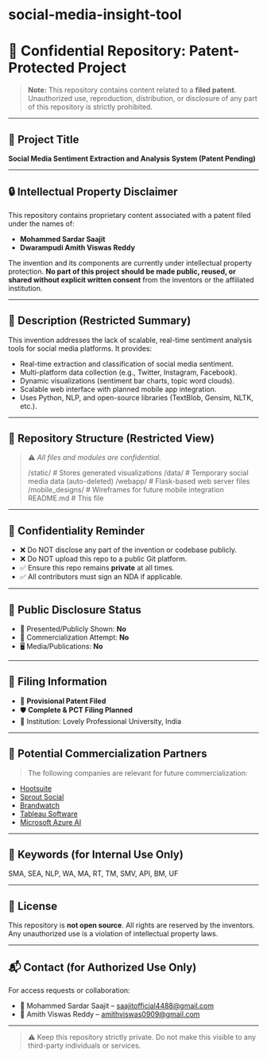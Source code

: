 # social-media-insight-tool
# 🚫 Confidential Repository: Patent-Protected Project

> **Note:** This repository contains content related to a **filed patent**. Unauthorized use, reproduction, distribution, or disclosure of any part of this repository is strictly prohibited.

---

## 📛 Project Title
**Social Media Sentiment Extraction and Analysis System (Patent Pending)**

---

## 🔒 Intellectual Property Disclaimer

This repository contains proprietary content associated with a patent filed under the names of:

- **Mohammed Sardar Saajit**  
- **Dwarampudi Amith Viswas Reddy**

The invention and its components are currently under intellectual property protection. **No part of this project should be made public, reused, or shared without explicit written consent** from the inventors or the affiliated institution.

---

## 📌 Description (Restricted Summary)

This invention addresses the lack of scalable, real-time sentiment analysis tools for social media platforms. It provides:

- Real-time extraction and classification of social media sentiment.
- Multi-platform data collection (e.g., Twitter, Instagram, Facebook).
- Dynamic visualizations (sentiment bar charts, topic word clouds).
- Scalable web interface with planned mobile app integration.
- Uses Python, NLP, and open-source libraries (TextBlob, Gensim, NLTK, etc.).

---

## 📂 Repository Structure (Restricted View)

> ⚠️ _All files and modules are confidential._
>
> /static/ # Stores generated visualizations /data/ # Temporary social media data (auto-deleted) /webapp/ # Flask-based web server files /mobile_designs/ # Wireframes for future mobile integration README.md # This file


---

## 🚨 Confidentiality Reminder

- ❌ Do NOT disclose any part of the invention or codebase publicly.
- ❌ Do NOT upload this repo to a public Git platform.
- ✅ Ensure this repo remains **private** at all times.
- ✅ All contributors must sign an NDA if applicable.

---

## 🛑 Public Disclosure Status

- 📢 Presented/Publicly Shown: **No**
- 🏢 Commercialization Attempt: **No**
- 🖥️ Media/Publications: **No**

---

## 📅 Filing Information

- 📄 **Provisional Patent Filed**
- 🛡️ **Complete & PCT Filing Planned**
- 📍 Institution: Lovely Professional University, India

---

## 💼 Potential Commercialization Partners

> The following companies are relevant for future commercialization:

- [Hootsuite](https://www.hootsuite.com)
- [Sprout Social](https://sproutsocial.com)
- [Brandwatch](https://www.brandwatch.com)
- [Tableau Software](https://www.tableau.com)
- [Microsoft Azure AI](https://azure.microsoft.com/ai)

---

## 🔑 Keywords (for Internal Use Only)


SMA, SEA, NLP, WA, MA, RT, TM, SMV, API, BM, UF


---

## 🧾 License

This repository is **not open source**. All rights are reserved by the inventors. Any unauthorized use is a violation of intellectual property laws.

---

## 📬 Contact (for Authorized Use Only)

For access requests or collaboration:
- 📧 Mohammed Sardar Saajit – saajitofficial4488@gmail.com
- 📧 Amith Viswas Reddy – amithviswas0909@gmail.com

---

> ⚠️ Keep this repository strictly private. Do not make this visible to any third-party individuals or services.

